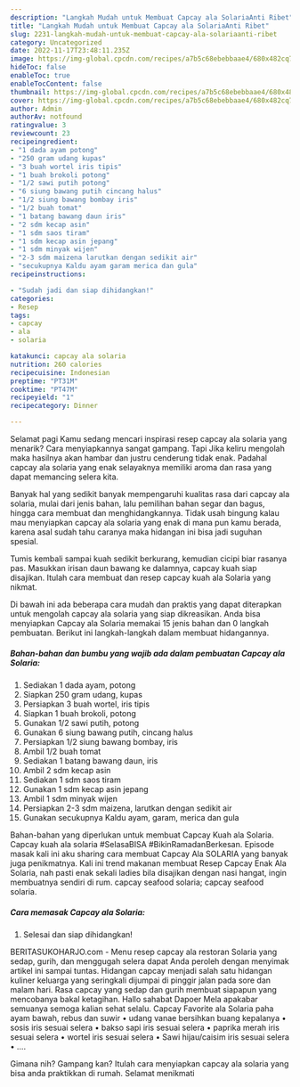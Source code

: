 ```yaml
---
description: "Langkah Mudah untuk Membuat Capcay ala SolariaAnti Ribet"
title: "Langkah Mudah untuk Membuat Capcay ala SolariaAnti Ribet"
slug: 2231-langkah-mudah-untuk-membuat-capcay-ala-solariaanti-ribet
category: Uncategorized
date: 2022-11-17T23:48:11.235Z
image: https://img-global.cpcdn.com/recipes/a7b5c68ebebbaae4/680x482cq70/capcay-ala-solaria-foto-resep-utama.jpg
hideToc: false
enableToc: true
enableTocContent: false
thumbnail: https://img-global.cpcdn.com/recipes/a7b5c68ebebbaae4/680x482cq70/capcay-ala-solaria-foto-resep-utama.jpg
cover: https://img-global.cpcdn.com/recipes/a7b5c68ebebbaae4/680x482cq70/capcay-ala-solaria-foto-resep-utama.jpg
author: Admin
authorAv: notfound
ratingvalue: 3
reviewcount: 23
recipeingredient:
- "1 dada ayam potong"
- "250 gram udang kupas"
- "3 buah wortel iris tipis"
- "1 buah brokoli potong"
- "1/2 sawi putih potong"
- "6 siung bawang putih cincang halus"
- "1/2 siung bawang bombay iris"
- "1/2 buah tomat"
- "1 batang bawang daun iris"
- "2 sdm kecap asin"
- "1 sdm saos tiram"
- "1 sdm kecap asin jepang"
- "1 sdm minyak wijen"
- "2-3 sdm maizena larutkan dengan sedikit air"
- "secukupnya Kaldu ayam garam merica dan gula"
recipeinstructions:

- "Sudah jadi dan siap dihidangkan!"
categories:
- Resep
tags:
- capcay
- ala
- solaria

katakunci: capcay ala solaria 
nutrition: 260 calories
recipecuisine: Indonesian
preptime: "PT31M"
cooktime: "PT47M"
recipeyield: "1"
recipecategory: Dinner

---
```



Selamat pagi Kamu sedang mencari inspirasi resep capcay ala solaria yang menarik? Cara menyiapkannya sangat gampang. Tapi Jika keliru mengolah maka hasilnya akan hambar dan justru cenderung tidak enak. Padahal capcay ala solaria yang enak selayaknya memiliki aroma dan rasa yang dapat memancing selera kita.


Banyak hal yang sedikit banyak mempengaruhi kualitas rasa dari capcay ala solaria, mulai dari jenis bahan, lalu pemilihan bahan segar dan bagus, hingga cara membuat dan menghidangkannya. Tidak usah bingung kalau mau menyiapkan capcay ala solaria yang enak di mana pun kamu berada, karena asal sudah tahu caranya maka hidangan ini bisa jadi suguhan spesial.

Tumis kembali sampai kuah sedikit berkurang, kemudian cicipi biar rasanya pas. Masukkan irisan daun bawang ke dalamnya, capcay kuah siap disajikan. Itulah cara membuat dan resep capcay kuah ala Solaria yang nikmat.


Di bawah ini ada beberapa cara mudah dan praktis yang dapat diterapkan untuk mengolah capcay ala solaria yang siap dikreasikan. Anda bisa menyiapkan Capcay ala Solaria memakai 15 jenis bahan dan 0 langkah pembuatan. Berikut ini langkah-langkah dalam membuat hidangannya.

<!--inarticleads1-->

##### Bahan-bahan dan bumbu yang wajib ada dalam pembuatan Capcay ala Solaria:

1. Sediakan 1 dada ayam, potong
1. Siapkan 250 gram udang, kupas
1. Persiapkan 3 buah wortel, iris tipis
1. Siapkan 1 buah brokoli, potong
1. Gunakan 1/2 sawi putih, potong
1. Gunakan 6 siung bawang putih, cincang halus
1. Persiapkan 1/2 siung bawang bombay, iris
1. Ambil 1/2 buah tomat
1. Sediakan 1 batang bawang daun, iris
1. Ambil 2 sdm kecap asin
1. Sediakan 1 sdm saos tiram
1. Gunakan 1 sdm kecap asin jepang
1. Ambil 1 sdm minyak wijen
1. Persiapkan 2-3 sdm maizena, larutkan dengan sedikit air
1. Gunakan secukupnya Kaldu ayam, garam, merica dan gula


Bahan-bahan yang diperlukan untuk membuat Capcay Kuah ala Solaria. Capcay kuah ala solaria #SelasaBISA #BikinRamadanBerkesan. Episode masak kali ini aku sharing cara membuat Capcay Ala SOLARIA yang banyak juga penikmatnya. Kali ini trend makanan membuat Resep Capcay Enak Ala Solaria, nah pasti enak sekali ladies bila disajikan dengan nasi hangat, ingin membuatnya sendiri di rum. capcay seafood solaria; capcay seafood solaria. 

<!--inarticleads2-->

##### Cara memasak Capcay ala Solaria:


1. Selesai dan siap dihidangkan!

BERITASUKOHARJO.com - Menu resep capcay ala restoran Solaria yang sedap, gurih, dan menggugah selera dapat Anda peroleh dengan menyimak artikel ini sampai tuntas. Hidangan capcay menjadi salah satu hidangan kuliner keluarga yang seringkali dijumpai di pinggir jalan pada sore dan malam hari. Rasa capcay yang sedap dan gurih membuat siapapun yang mencobanya bakal ketagihan. Hallo sahabat Dapoer Mela apakabar semuanya semoga kalian sehat selalu. Capcay Favorite ala Solaria paha ayam bawah, rebus dan suwir • udang vanae bersihkan buang kepalanya • sosis iris sesuai selera • bakso sapi iris sesuai selera • paprika merah iris sesuai selera • wortel iris sesuai selera • Sawi hijau/caisim iris sesuai selera • …. 

Gimana nih? Gampang kan? Itulah cara menyiapkan capcay ala solaria yang bisa anda praktikkan di rumah. Selamat menikmati
